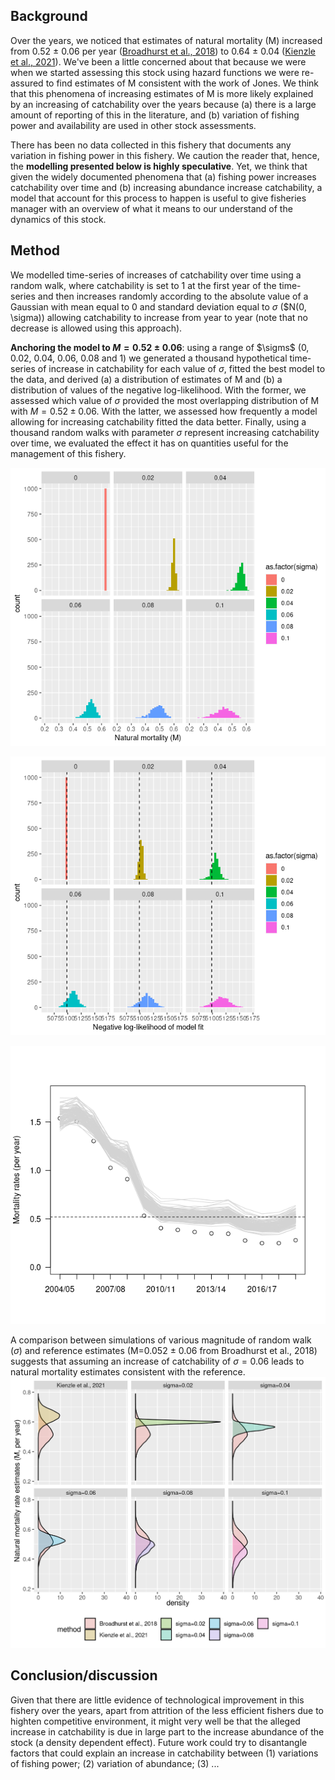 ## Background

Over the years, we noticed that estimates of natural mortality (M) increased from 0.52 $\pm$ 0.06 per year ([Broadhurst et al., 2018](https://doi.org/10.1016/j.fishres.2017.10.016)) to 0.64 $\pm$ 0.04 ([Kienzle et al., 2021](https://doi.org/10.1016/j.fishres.2021.106066)). We've been a little concerned about that because we were when we started assessing this stock using hazard functions we were re-assured to find estimates of M consistent with the work of Jones. We think that this phenomena of increasing estimates of M is more likely explained by an increasing of catchability over the years because (a) there is a large amount of reporting of this in the literature, and (b) variation of fishing power and availability are used in other stock assessments.

There has been no data collected in this fishery that documents any variation in fishing power in this fishery. We caution the reader that, hence, the **modelling presented below is highly speculative**. Yet, we think that given the widely documented phenomena that (a) fishing power increases catchability over time and (b) increasing abundance increase catchability, a model that account for this process to happen is useful to give fisheries manager with an overview of what it means to our understand of the dynamics of this stock.

## Method

We modelled time-series of increases of catchability over time using a random walk, where catchability is set to 1 at the first year of the time-series and then increases randomly according to the absolute value of a Gaussian with mean equal to 0 and standard deviation equal to $\sigma$ ($N(0, \sigma)) allowing catchability to increase from year to year (note that no decrease is allowed using this approach). 

**Anchoring the model to $M=0.52 \pm 0.06$**: using a range of $\sigms$ (0, 0.02, 0.04, 0.06, 0.08 and 1) we generated a thousand hypothetical time-series of increase in catchability for each value of $\sigma$, fitted the best model to the data, and derived (a) a distribution of estimates of M and (b) a distribution of values of the negative log-likelihood. With the former, we assessed which value of $\sigma$ provided the most overlapping distribution of M with $M=0.52 \pm 0.06$. With the latter, we assessed how frequently a model allowing for increasing catchability fitted the data better. Finally, using a thousand random walks with parameter $\sigma$ represent increasing catchability over time, we evaluated the effect it has on quantities useful for the management of this fishery.

![alt text](https://github.com/mkienzle/NSW-sea-garfish-stock-assessment/blob/master/Script/Results/Graphics/Distribution_of_M_for_model_with_increasing_catchability_Simulation_For_various_sigmas.png)

![alt text](https://github.com/mkienzle/NSW-sea-garfish-stock-assessment/blob/master/Script/Results/Graphics/Distribution_of_logLikelihood_for_model_with_increasing_catchability_Simulation_For_various_sigmas.png)

![alt text](https://github.com/mkienzle/NSW-sea-garfish-stock-assessment/blob/master/Script/Results/Graphics/Effect_on_F_of_RandomWalkCatchability_sigmaI0.07.png)

A comparison between simulations of various magnitude of random walk ($\sigma$) and reference estimates (M=0.052 $\pm$ 0.06 from Broadhurst et al., 2018) suggests that assuming an increase of catchability of $\sigma=0.06$ leads to natural mortality estimates consistent with the reference. 
![alt text](https://github.com/mkienzle/NSW-sea-garfish-stock-assessment/blob/master/Script/Results/Graphics/Distribution_of_M_for_model_with_increasing_catchability_Simulation_For_various_sigmas_ComparisonToBroadhurst2018.png)

## Conclusion/discussion

Given that there are little evidence of technological improvement in this fishery over the years, apart from attrition of the less efficient fishers due to highten competitive environment, it might very well be that the alleged increase in catchability is due in large part to the increase abundance of the stock (a density dependent effect). Future work could try to disantangle factors that could explain an increase in catchability between (1) variations of fishing power; (2) variation of abundance; (3) ...
